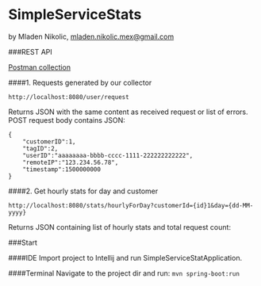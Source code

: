 # **SimpleServiceStats**
by Mladen Nikolic, [mladen.nikolic.mex@gmail.com](mailto:mladen.nikolic.mex@gmail.com)

###REST API

[Postman collection](Challenge.postman_collection.json)

####1. Requests generated by our collector

``
    http://localhost:8080/user/request
``

Returns JSON with the same content as received request or list of errors.
POST request body contains JSON:
 
    {
        "customerID":1,
        "tagID":2,
        "userID":"aaaaaaaa-bbbb-cccc-1111-222222222222",
        "remoteIP":"123.234.56.78",
        "timestamp":1500000000
    }

####2. Get hourly stats for day and customer

``
    http://localhost:8080/stats/hourlyForDay?customerId={id}1&day={dd-MM-yyyy}
``

Returns JSON containing list of hourly stats and total request count:

###Start

####IDE
Import project to Intellij and run SimpleServiceStatApplication.

####Terminal
Navigate to the project dir and run:
``
mvn spring-boot:run
``